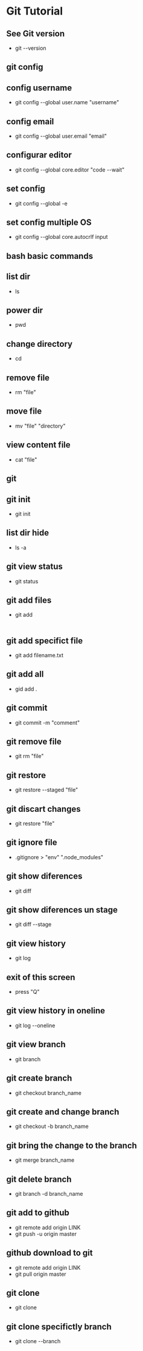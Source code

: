 # Git Tutorial

## See Git version
- git --version 

## git config
## config username
- git config --global user.name "username"
## config email
- git config --global user.email "email"
## configurar editor
- git config --global core.editor "code --wait"
## set config
- git config --global -e
## set config multiple OS
- git config --global core.autocrlf input

## bash basic commands
## list dir
- ls
## power dir
- pwd
## change directory
- cd
## remove file
- rm "file"
## move file
- mv "file" "directory"
## view content file
- cat "file"

## git
## git init
- git init
## list dir hide
- ls -a

## git view status
- git status
## git add files
- git add <option>
## git add specifict file
- git add filename.txt
## git add all
- gid add .

## git commit
- git commit -m "comment"
## git remove file
- git rm "file"
## git restore
- git restore --staged "file"
## git discart changes
- git restore "file"

## git ignore file
- .gitignore > "env" ".node_modules"
## git show diferences
- git diff
## git show diferences un stage
- git diff --stage
## git view history
- git log
## exit of this screen
- press "Q"
## git view history in oneline
- git log --oneline

## git view branch
- git branch
## git create branch
- git checkout branch_name
## git create and change branch
- git checkout -b branch_name
## git bring the change to the branch
- git merge branch_name
## git delete branch
- git branch -d branch_name

## git add to github
- git remote add origin LINK
- git push -u origin master

## github download to git
- git remote add origin LINK
- git pull origin master

## git clone
- git clone <remote-repo-url>
## git clone specifictly branch
- git clone --branch <branchname> <remote-repo-url>
